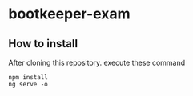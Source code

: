 # bootkeeper-exam

## How to install

After cloning this repository. execute these command

```
npm install
ng serve -o

```

